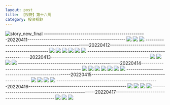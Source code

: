 ```yaml
---
layout: post
title: 【视野】第十六周
category: 投资视野
---
```

![story_new_final](http://rh8cub8wq.hd-bkt.clouddn.com/img/story_new_final_0322.png)
--------------------------------------------------20220411------------------------------------------------
![](http://rh8cub8wq.hd-bkt.clouddn.com/img/factors-220411-1.png)
![](http://rh8cub8wq.hd-bkt.clouddn.com/img/factors-220411-2.png)
![](http://rh8cub8wq.hd-bkt.clouddn.com/img/factors-220411-3.png)
--------------------------------------------------20220412------------------------------------------------
![](http://rh8cub8wq.hd-bkt.clouddn.com/img/factors-220413-1.png)
![](http://rh8cub8wq.hd-bkt.clouddn.com/img/factors-220413-2.png)
![](http://rh8cub8wq.hd-bkt.clouddn.com/img/factors-220413-3.png)
![](http://rh8cub8wq.hd-bkt.clouddn.com/img/factors-220413-4.png)
![](http://rh8cub8wq.hd-bkt.clouddn.com/img/factors-220413-5.png)
![](http://rh8cub8wq.hd-bkt.clouddn.com/img/factors-220413-6.png)
--------------------------------------------------20220413------------------------------------------------
![](http://rh8cub8wq.hd-bkt.clouddn.com/img/factors-220413-7.png)
![](http://rh8cub8wq.hd-bkt.clouddn.com/img/factors-220413-8.png)
![](http://rh8cub8wq.hd-bkt.clouddn.com/img/factors-220413-9.png)
![](http://rh8cub8wq.hd-bkt.clouddn.com/img/factors-220413-10.png)
--------------------------------------------------20220414------------------------------------------------
![](http://rh8cub8wq.hd-bkt.clouddn.com/img/factors-220414-1.png)
![](http://rh8cub8wq.hd-bkt.clouddn.com/img/factors-220414-2.png)
![](http://rh8cub8wq.hd-bkt.clouddn.com/img/factors-220414-3.png)
![](http://rh8cub8wq.hd-bkt.clouddn.com/img/factors-220414-4.png)
![](http://rh8cub8wq.hd-bkt.clouddn.com/img/factors-220414-5.png)
![](http://rh8cub8wq.hd-bkt.clouddn.com/img/factors-220414-6.png)
![](http://rh8cub8wq.hd-bkt.clouddn.com/img/factors-220414-7.png)
--------------------------------------------------20220415------------------------------------------------
![](http://rh8cub8wq.hd-bkt.clouddn.com/img/factors-220415-1.png)
![](http://rh8cub8wq.hd-bkt.clouddn.com/img/factors-220415-2.png)
![](http://rh8cub8wq.hd-bkt.clouddn.com/img/factors-220415-3.png)
![](http://rh8cub8wq.hd-bkt.clouddn.com/img/factors-220415-4.png)
--------------------------------------------------20220416------------------------------------------------
![](http://rh8cub8wq.hd-bkt.clouddn.com/img/factors-new-220416-1.png)
![](http://rh8cub8wq.hd-bkt.clouddn.com/img/factors-new-220416-2.png)
![](http://rh8cub8wq.hd-bkt.clouddn.com/img/factors-new-220416-3.png)
![](http://rh8cub8wq.hd-bkt.clouddn.com/img/factors-new-220416-4.png)
--------------------------------------------------20220417------------------------------------------------
![](http://rh8cub8wq.hd-bkt.clouddn.com/img/factors-220417-1.png)
![](http://rh8cub8wq.hd-bkt.clouddn.com/img/factors-220417-2.png)
![](http://rh8cub8wq.hd-bkt.clouddn.com/img/factors-220417-3.png)

  




